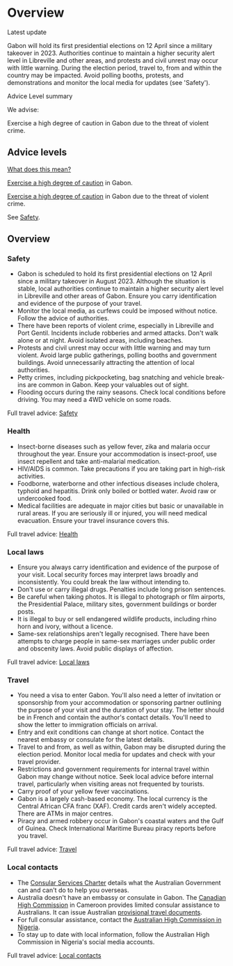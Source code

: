 # Overview

Latest update

Gabon will hold its first presidential elections on 12 April since a military takeover in 2023. Authorities continue to maintain a higher security alert level in Libreville and other areas, and protests and civil unrest may occur with little warning. During the election period, travel to, from and within the country may be impacted. Avoid polling booths, protests, and demonstrations and monitor the local media for updates (see 'Safety').

Advice Level summary

We advise:

Exercise a high degree of caution in Gabon due to the threat of violent crime.

## Advice levels

[What does this mean?](/before-you-go/travel-advice-explained/)

[Exercise a high degree of caution](https://www.smartraveller.gov.au/consular-services/travel-advice-explained#level2) in Gabon.

[Exercise a high degree of caution](https://www.smartraveller.gov.au/consular-services/travel-advice-explained#level2) in Gabon due to the threat of violent crime.

See [Safety](#safety).

## Overview

### Safety

* Gabon is scheduled to hold its first presidential elections on 12 April since a military takeover in August 2023. Although the situation is stable, local authorities continue to maintain a higher security alert level in Libreville and other areas of Gabon. Ensure you carry identification and evidence of the purpose of your travel.
* Monitor the local media, as curfews could be imposed without notice. Follow the advice of authorities.
* There have been reports of violent crime, especially in Libreville and Port Gentil. Incidents include robberies and armed attacks. Don't walk alone or at night. Avoid isolated areas, including beaches.
* Protests and civil unrest may occur with little warning and may turn violent. Avoid large public gatherings, polling booths and government buildings. Avoid unnecessarily attracting the attention of local authorities.
* Petty crimes, including pickpocketing, bag snatching and vehicle break-ins are common in Gabon. Keep your valuables out of sight.
* Flooding occurs during the rainy seasons. Check local conditions before driving. You may need a 4WD vehicle on some roads.

Full travel advice: [Safety](#safety)

### Health

* Insect-borne diseases such as yellow fever, zika and malaria occur throughout the year. Ensure your accommodation is insect-proof, use insect repellent and take anti-malarial medication.
* HIV/AIDS is common. Take precautions if you are taking part in high-risk activities.
* Foodborne, waterborne and other infectious diseases include cholera, typhoid and hepatitis. Drink only boiled or bottled water. Avoid raw or undercooked food.
* Medical facilities are adequate in major cities but basic or unavailable in rural areas. If you are seriously ill or injured, you will need medical evacuation. Ensure your travel insurance covers this.

Full travel advice: [Health](#health)

### Local laws

* Ensure you always carry identification and evidence of the purpose of your visit. Local security forces may interpret laws broadly and inconsistently. You could break the law without intending to.
* Don't use or carry illegal drugs. Penalties include long prison sentences.
* Be careful when taking photos. It is illegal to photograph or film airports, the Presidential Palace, military sites, government buildings or border posts.
* It is illegal to buy or sell endangered wildlife products, including rhino horn and ivory, without a licence.
* Same-sex relationships aren't legally recognised. There have been attempts to charge people in same-sex marriages under public order and obscenity laws. Avoid public displays of affection.

Full travel advice: [Local laws](#local-laws)

### Travel

* You need a visa to enter Gabon. You'll also need a letter of invitation or sponsorship from your accommodation or sponsoring partner outlining the purpose of your visit and the duration of your stay. The letter should be in French and contain the author's contact details. You'll need to show the letter to immigration officials on arrival.
* Entry and exit conditions can change at short notice. Contact the nearest embassy or consulate for the latest details.
* Travel to and from, as well as within, Gabon may be disrupted during the election period. Monitor local media for updates and check with your travel provider.
* Restrictions and government requirements for internal travel within Gabon may change without notice. Seek local advice before internal travel, particularly when visiting areas not frequented by tourists.
* Carry proof of your yellow fever vaccinations.
* Gabon is a largely cash-based economy. The local currency is the Central African CFA franc (XAF). Credit cards aren't widely accepted. There are ATMs in major centres.
* Piracy and armed robbery occur in Gabon's coastal waters and the Gulf of Guinea. Check International Maritime Bureau piracy reports before you travel.

Full travel advice: [Travel](#travel)

### Local contacts

* The [Consular Services Charter](/node/46) details what the Australian Government can and can't do to help you overseas.
* Australia doesn't have an embassy or consulate in Gabon. The [Canadian High Commission](https://www.international.gc.ca/country-pays/cameroon-cameroun/yaounde.aspx?lang=eng) in Cameroon provides limited consular assistance to Australians. It can issue Australian [provisional travel documents](https://www.passports.gov.au/getting-passport-how-it-works/special-travel-documents).
* For full consular assistance, contact the [Australian High Commission in Nigeria](https://nigeria.highcommission.gov.au/aaja/contact-us.html).
* To stay up to date with local information, follow the Australian High Commission in Nigeria's social media accounts.

Full travel advice: [Local contacts](#local-contacts)